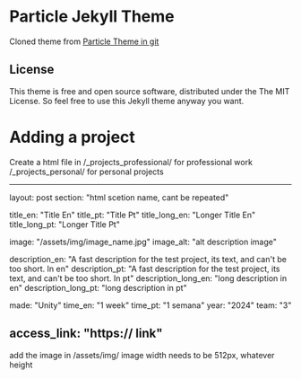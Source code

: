# Particle Jekyll Theme

Cloned theme from [Particle Theme in git](https://github.com/nrandecker/particle.git)

## License

This theme is free and open source software, distributed under the The MIT License. So feel free to use this Jekyll theme anyway you want.

# Adding a project

Create a html file in
/_projects_professional/ for professional work
/_projects_personal/ for personal projects

---
layout: post
section: "html scetion name, cant be repeated"

title_en: "Title En"
title_pt: "Title Pt"
title_long_en: "Longer Title En"
title_long_pt: "Longer Title Pt"

image: "/assets/img/image_name.jpg"
image_alt: "alt description image"

description_en: "A fast description for the test project, its text, and can't be too short. In en"
description_pt: "A fast description for the test project, its text, and can't be too short. In pt"
description_long_en: "long description in en"
description_long_pt: "long description in pt"

made: "Unity"
time_en: "1 week"
time_pt: "1 semana"
year: "2024"
team: "3"

access_link: "https:// link"
---

add the image in /assets/img/
image width needs to be 512px, whatever height
